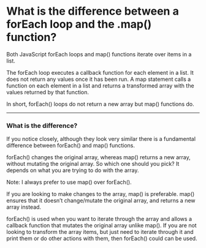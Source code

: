 # What is the difference between a forEach loop and the .map() function?
Both JavaScript forEach loops and map() functions iterate over items in a list.

The forEach loop executes a callback function for each element in a list. It does not return any values once it has been run. A map statement calls a function on each element in a list and returns a transformed array with the values returned by that function.

In short, forEach() loops do not return a new array but map() functions do.

***

### What is the difference?
If you notice closely, although they look very similar there is a fundamental difference between forEach() and map() functions.

forEach() changes the original array, whereas map() returns a new array, without mutating the original array.
So which one should you pick? It depends on what you are trying to do with the array.

Note: I always prefer to use map() over forEach().

If you are looking to make changes to the array, map() is preferable. map() ensures that it doesn’t change/mutate the original array, and returns a new array instead.

forEach() is used when you want to iterate through the array and allows a callback function that mutates the original array unlike map(). If you are not looking to transform the array items, but just need to iterate through it and print them or do other actions with them, then forEach() could can be used.
